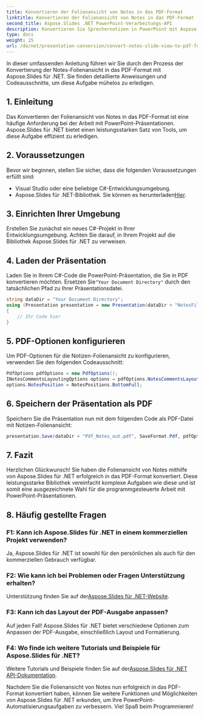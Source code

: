 ```yaml
---
title: Konvertieren der Folienansicht von Notes in das PDF-Format
linktitle: Konvertieren der Folienansicht von Notes in das PDF-Format
second_title: Aspose.Slides .NET PowerPoint-Verarbeitungs-API
description: Konvertieren Sie Sprechernotizen in PowerPoint mit Aspose.Slides für .NET in PDF. Behalten Sie den Kontext bei und passen Sie das Layout mühelos an.
type: docs
weight: 15
url: /de/net/presentation-conversion/convert-notes-slide-view-to-pdf-format/
---
```


In dieser umfassenden Anleitung führen wir Sie durch den Prozess der Konvertierung der Notes-Folienansicht in das PDF-Format mit Aspose.Slides für .NET. Sie finden detaillierte Anweisungen und Codeausschnitte, um diese Aufgabe mühelos zu erledigen.

## 1. Einleitung

Das Konvertieren der Folienansicht von Notes in das PDF-Format ist eine häufige Anforderung bei der Arbeit mit PowerPoint-Präsentationen. Aspose.Slides für .NET bietet einen leistungsstarken Satz von Tools, um diese Aufgabe effizient zu erledigen.

## 2. Voraussetzungen

Bevor wir beginnen, stellen Sie sicher, dass die folgenden Voraussetzungen erfüllt sind:

- Visual Studio oder eine beliebige C#-Entwicklungsumgebung.
-  Aspose.Slides für .NET-Bibliothek. Sie können es herunterladen[Hier](https://releases.aspose.com/slides/net/).

## 3. Einrichten Ihrer Umgebung

Erstellen Sie zunächst ein neues C#-Projekt in Ihrer Entwicklungsumgebung. Achten Sie darauf, in Ihrem Projekt auf die Bibliothek Aspose.Slides für .NET zu verweisen.

## 4. Laden der Präsentation

 Laden Sie in Ihrem C#-Code die PowerPoint-Präsentation, die Sie in PDF konvertieren möchten. Ersetzen Sie`"Your Document Directory"` durch den tatsächlichen Pfad zu Ihrer Präsentationsdatei.

```csharp
string dataDir = "Your Document Directory";
using (Presentation presentation = new Presentation(dataDir + "NotesFile.pptx"))
{
    // Ihr Code hier
}
```

## 5. PDF-Optionen konfigurieren

Um PDF-Optionen für die Notizen-Folienansicht zu konfigurieren, verwenden Sie den folgenden Codeausschnitt:

```csharp
PdfOptions pdfOptions = new PdfOptions();
INotesCommentsLayoutingOptions options = pdfOptions.NotesCommentsLayouting;
options.NotesPosition = NotesPositions.BottomFull;
```

## 6. Speichern der Präsentation als PDF

Speichern Sie die Präsentation nun mit dem folgenden Code als PDF-Datei mit Notizen-Folienansicht:

```csharp
presentation.Save(dataDir + "Pdf_Notes_out.pdf", SaveFormat.Pdf, pdfOptions);
```

## 7. Fazit

Herzlichen Glückwunsch! Sie haben die Folienansicht von Notes mithilfe von Aspose.Slides für .NET erfolgreich in das PDF-Format konvertiert. Diese leistungsstarke Bibliothek vereinfacht komplexe Aufgaben wie diese und ist somit eine ausgezeichnete Wahl für die programmgesteuerte Arbeit mit PowerPoint-Präsentationen.

## 8. Häufig gestellte Fragen

### F1: Kann ich Aspose.Slides für .NET in einem kommerziellen Projekt verwenden?

Ja, Aspose.Slides für .NET ist sowohl für den persönlichen als auch für den kommerziellen Gebrauch verfügbar.

### F2: Wie kann ich bei Problemen oder Fragen Unterstützung erhalten?

 Unterstützung finden Sie auf der[Aspose.Slides für .NET-Website](https://forum.aspose.com/slides/net/).

### F3: Kann ich das Layout der PDF-Ausgabe anpassen?

Auf jeden Fall! Aspose.Slides für .NET bietet verschiedene Optionen zum Anpassen der PDF-Ausgabe, einschließlich Layout und Formatierung.

### F4: Wo finde ich weitere Tutorials und Beispiele für Aspose.Slides für .NET?

Weitere Tutorials und Beispiele finden Sie auf der[Aspose.Slides für .NET API-Dokumentation](https://reference.aspose.com/slides/net/).

Nachdem Sie die Folienansicht von Notes nun erfolgreich in das PDF-Format konvertiert haben, können Sie weitere Funktionen und Möglichkeiten von Aspose.Slides für .NET erkunden, um Ihre PowerPoint-Automatisierungsaufgaben zu verbessern. Viel Spaß beim Programmieren!
